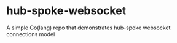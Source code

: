 # hub-spoke-websocket
A simple Go(lang) repo that demonstrates hub-spoke websocket connections model
